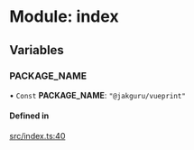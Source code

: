 # Module: index

## Variables

### <a id="package_name" name="package_name"></a> PACKAGE\_NAME

• `Const` **PACKAGE\_NAME**: ``"@jakguru/vueprint"``

#### Defined in

[src/index.ts:40](https://github.com/jakguru/vueprint/blob/a4b4af4/src/index.ts#L40)
